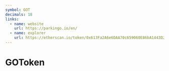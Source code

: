 ```yaml
---
symbol: GOT
decimals: 18
links:
  - name: website
    url: https://parkingo.io/en/
  - name: explorer
    url: https://etherscan.io/token/0x613Fa2A6e6DAA70c659060E86bA1443D2679c9D7
---
```


# GOToken
